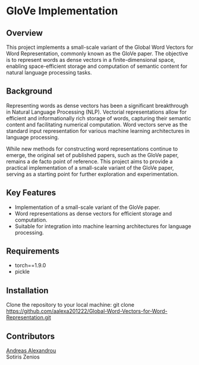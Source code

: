 # GloVe Implementation

## Overview

This project implements a small-scale variant of the Global Word Vectors for Word Representation, commonly known as the GloVe paper. The objective is to represent words as dense vectors in a finite-dimensional space, enabling space-efficient storage and computation of semantic content for natural language processing tasks.

## Background

Representing words as dense vectors has been a significant breakthrough in Natural Language Processing (NLP). Vectorial representations allow for efficient and informationally rich storage of words, capturing their semantic content and facilitating numerical computation. Word vectors serve as the standard input representation for various machine learning architectures in language processing.

While new methods for constructing word representations continue to emerge, the original set of published papers, such as the GloVe paper, remains a de facto point of reference. This project aims to provide a practical implementation of a small-scale variant of the GloVe paper, serving as a starting point for further exploration and experimentation.

## Key Features

- Implementation of a small-scale variant of the GloVe paper.
- Word representations as dense vectors for efficient storage and computation.
- Suitable for integration into machine learning architectures for language processing.

## Requirements
- torch==1.9.0
- pickle

## Installation
Clone the repository to your local machine: 
git clone https://github.com/aalexa201222/Global-Word-Vectors-for-Word-Representation.git
## Contributors

[Andreas Alexandrou](https://www.linkedin.com/in/andreas-alexandrou-056528242) <br />
Sotiris Zenios
